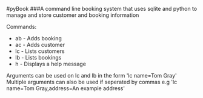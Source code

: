 #pyBook
###A command line booking system that uses sqlite and python to manage and store customer and booking information

Commands:
* ab - Adds booking
* ac - Adds customer
* lc - Lists customers
* lb - Lists bookings
* h  - Displays a help message

Arguments can be used on lc and lb in the form 'lc name=Tom Gray'
Multiple arguments can also be used if seperated by commas 
e.g 'lc name=Tom Gray,address=An example address'